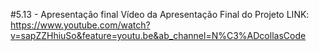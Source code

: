 #5.13 - Apresentação final 
Vídeo da Apresentação Final do Projeto 
LINK: https://www.youtube.com/watch?v=sapZZHhiuSo&feature=youtu.be&ab_channel=N%C3%ADcollasCode
